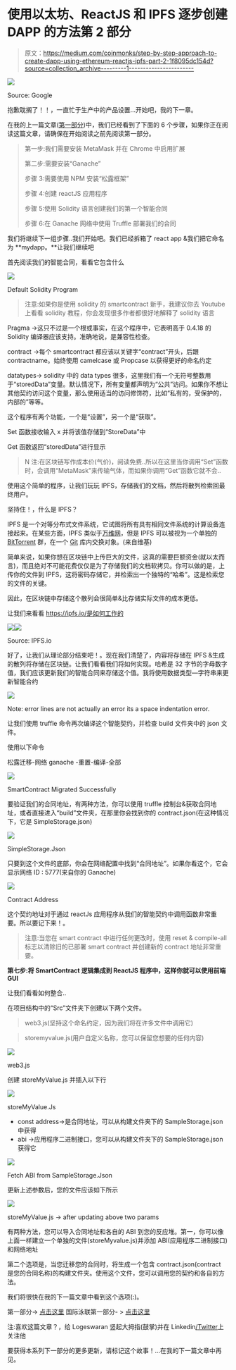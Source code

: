 # 使用以太坊、ReactJS 和 IPFS 逐步创建 DAPP 的方法第 2 部分

> 原文：<https://medium.com/coinmonks/step-by-step-approach-to-create-dapp-using-ethereum-reactjs-ipfs-part-2-1f8095dc154d?source=collection_archive---------1----------------------->

![](img/41e72dee533a8ea4b06b4624049463b5.png)

Source: Google

抱歉耽搁了！！，一直忙于生产中的产品设置…开始吧，我的下一章。

在我的上一篇文章([第一部分](/coinmonks/step-by-step-approach-to-create-dapp-using-ethereum-reactjs-ipfs-part-1-42ea4cf69488))中，我们已经看到了下面的 6 个步骤，如果你正在阅读这篇文章，请确保在开始阅读之前先阅读第一部分。

> 第一步:我们需要安装 MetaMask 并在 Chrome 中启用扩展
> 
> 第二步:需要安装“Ganache”
> 
> 步骤 3:需要使用 NPM 安装“松露框架”
> 
> 步骤 4:创建 reactJS 应用程序
> 
> 步骤 5:使用 Solidity 语言创建我们的第一个智能合同
> 
> 步骤 6:在 Ganache 网络中使用 Truffle 部署我们的合同

我们将继续下一组步骤..我们开始吧。我们已经拆箱了 react app &我们把它命名为 **mydapp。**让我们继续吧

首先阅读我们的智能合同，看看它包含什么

![](img/93b00a853eb456328439257b1026ea72.png)

Default Solidity Program

> 注意:如果你是使用 solidity 的 smartcontract 新手，我建议你去 Youtube 上看看 solidity 教程，你会发现很多作者都很好地解释了 solidity 语言

Pragma ->这只不过是一个根或事实，在这个程序中，它表明高于 0.4.18 的 Solidity 编译器应该支持。准确地说，是兼容性检查。

contract ->每个 smartcontract 都应该以关键字“contract”开头，后跟 contractname。始终使用 camelcase 或 Propcase 以获得更好的命名约定

datatypes-> solidity 中的 data types 很多，这里我们有一个无符号整数用于“storedData”变量。默认情况下，所有变量都声明为“公共”访问。如果你不想让其他契约访问这个变量，那么使用适当的访问修饰符，比如“私有的，受保护的，内部的”等等。

这个程序有两个功能，一个是“设置”，另一个是“获取”。

Set 函数接收输入 x 并将该值存储到“StoreData”中

Get 函数返回“storedData”进行显示

> N 注:在区块链写作成本价(气价)，阅读免费..所以在这里当你调用“Set”函数时，会调用“MetaMask”来传输气体，而如果你调用“Get”函数它就不会..

使用这个简单的程序，让我们玩玩 IPFS，存储我们的文档，然后将散列检索回最终用户。

坚持住！，什么是 IPFS？

IPFS 是一个对等分布式文件系统，它试图将所有具有相同文件系统的计算设备连接起来。在某些方面，IPFS 类似于[万维网](https://en.wikipedia.org/wiki/World_Wide_Web)，但是 IPFS 可以被视为一个单独的 [BitTorrent](https://en.wikipedia.org/wiki/BitTorrent) 群，在一个 [Git](https://en.wikipedia.org/wiki/Git_(software)) 库内交换对象。(来自维基)

简单来说，如果你想在区块链中上传巨大的文件，这真的需要巨额资金(就以太而言)，而且绝对不可能花费仅仅是为了存储我们的文档软拷贝。你可以做的是，上传你的文件到 IPFS，这将密码存储它，并检索出一个独特的“哈希”。这是检索您的文件的关键。

因此，在区块链中存储这个散列会很简单&比存储实际文件的成本更低。

让我们来看看 https://ipfs.io/是如何工作的

![](img/bba8bcdb065b36d11e81e5a16d71d09a.png)![](img/e344e9d3947af7a6ea5b3252b7cd251c.png)

Source: IPFS.io

好了，让我们从理论部分结束吧！。现在我们清楚了，内容将存储在 IPFS &生成的散列将存储在区块链。让我们看看我们将如何实现。哈希是 32 字节的字母数字值，我们应该更新我们的智能合同来存储这个值。我将使用数据类型—字符串来更新智能合约

![](img/e6e8ee5b6a6a1aa735074d674ef1db6d.png)

Note: error lines are not actually an error its a space indentation error.

让我们使用 truffle 命令再次编译这个智能契约，并检查 build 文件夹中的 json 文件。

使用以下命令

松露迁移-网络 ganache -重置-编译-全部

![](img/db38984489235117d573ae4a9f5c1142.png)

SmartContract Migrated Successfully

要验证我们的合同地址，有两种方法，你可以使用 truffle 控制台&获取合同地址，或者直接进入“build”文件夹，在那里你会找到你的 contract.json(在这种情况下，它是 SimpleStorage.json)

![](img/328dee7a1dd8a85217f9b9418a3b0895.png)

SimpleStorage.Json

只要到这个文件的底部，你会在网络配置中找到“合同地址”。如果你看这个，它会显示网络 ID : 5777(来自你的 Ganache)

![](img/a2a9e8ec7b2f4be087dd4130692ae975.png)

Contract Address

这个契约地址对于通过 reactJs 应用程序从我们的智能契约中调用函数非常重要。所以要记下来！。

> 注意:当您在 smart contract 中进行任何更改时，使用 reset & compile-all 标志以清除旧的已部署 smart contract 并创建新的 contract 地址非常重要。

**第七步:将 SmartContract 逻辑集成到 ReactJS 程序中，这样你就可以使用前端 GUI**

让我们看看如何整合..

在项目结构中的“Src”文件夹下创建以下两个文件。

> web3.js(坚持这个命名约定，因为我们将在许多文件中调用它)

> storemyvalue.js(用户自定义名称，您可以保留您想要的任何内容)

![](img/f7f513c70dd89f5160aeb05c09b28fff.png)

web3.js

创建 storeMyValue.js 并插入以下行

![](img/84ff6ce194cd92470d7599cc7b7e8bf3.png)

storeMyValue.Js

*   const address->是合同地址，可以从构建文件夹下的 SampleStorage.json 中获得
*   abi ->应用程序二进制接口，您可以从构建文件夹下的 SampleStorage.json 获得它

![](img/ca3080c2dc8f57087c6c206843725c33.png)

Fetch ABI from SampleStorage.Json

更新上述参数后，您的文件应该如下所示

![](img/8fd8ddcf51c54465bd048b63ecc1c1dc.png)

storeMyValue.js -> after updating above two params

有两种方法，您可以导入合同地址和各自的 ABI 到您的反应堆。第一，你可以像上面一样建立一个单独的文件(storeMyvalue.js)并添加 ABI(应用程序二进制接口)和网络地址

第二个选项是，当您迁移您的合同时，将生成一个包含 contract.json(contract 是您的合同名称)的构建文件夹。使用这个文件，您可以调用您的契约和各自的方法。

我们将很快在我的下一篇文章中看到这个选项(:)。

第一部分-> [点击这里](/coinmonks/step-by-step-approach-to-create-dapp-using-ethereum-reactjs-ipfs-part-1-42ea4cf69488)
国际泳联第一部分- > [点击这里](/@lokeshwaran.a82/step-by-step-approach-to-create-dapp-using-ethereum-reactjs-ipfs-part-3-final-851187ca9c24)

注:喜欢这篇文章？，给 Logeswaran 竖起大拇指(鼓掌)并在 Linkedin[/](http://www.linkedin.com/in/logeswaranaudhikesavan)[Twitter](https://twitter.com/lokeshwaran_a)上关注他

要获得本系列下一部分的更多更新，请标记这个故事！…在我的下一篇文章中再见。